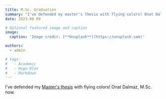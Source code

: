 ```yaml
---
title: M.Sc. Graduation
summary: "I've defended my master's thesis with flying colors! Onat Dalmaz, M.Sc. now. Click if you'd like to check out my thesis."
date: 2023-08-09

# Optional featured image and caption
image:
  caption: 'Image credit: [**Unsplash**](https://unsplash.com)'

authors:
  - admin

# tags:
#   - Academic
#   - Hugo Blox
#   - Markdown
---
```


I've defended my [Master's thesis](https://repository.bilkent.edu.tr/items/4c4252bb-f557-459f-874d-4b533edfe008) with flying colors! Onat Dalmaz, M.Sc. now.
